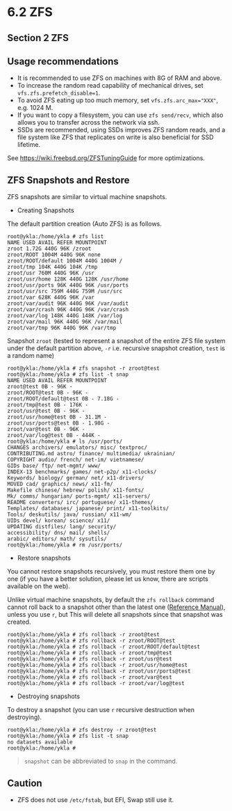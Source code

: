 # 6.2 ZFS

## Section 2 ZFS

## Usage recommendations

- It is recommended to use ZFS on machines with 8G of RAM and above.
- To increase the random read capability of mechanical drives, set `vfs.zfs.prefetch_disable=1`.
- To avoid ZFS eating up too much memory, set `vfs.zfs.arc_max="XXX"`, e.g. 1024 M.
- If you want to copy a filesystem, you can use `zfs send/recv`, which also allows you to transfer across the network via ssh.
- SSDs are recommended, using SSDs improves ZFS random reads, and a file system like ZFS that replicates on write is also beneficial for SSD lifetime.

See <https://wiki.freebsd.org/ZFSTuningGuide> for more optimizations.

## ZFS Snapshots and Restore


ZFS snapshots are similar to virtual machine snapshots.

- Creating Snapshots

The default partition creation (Auto ZFS) is as follows.

```
root@ykla:/home/ykla # zfs list
NAME USED AVAIL REFER MOUNTPOINT
zroot 1.72G 440G 96K /zroot
zroot/ROOT 1004M 440G 96K none
zroot/ROOT/default 1004M 440G 1004M /
zroot/tmp 104K 440G 104K /tmp
zroot/usr 760M 440G 96K /usr
zroot/usr/home 128K 440G 128K /usr/home
zroot/usr/ports 96K 440G 96K /usr/ports
zroot/usr/src 759M 440G 759M /usr/src
zroot/var 628K 440G 96K /var
zroot/var/audit 96K 440G 96K /var/audit
zroot/var/crash 96K 440G 96K /var/crash
zroot/var/log 148K 440G 148K /var/log
zroot/var/mail 96K 440G 96K /var/mail
zroot/var/tmp 96K 440G 96K /var/tmp
```

Snapshot `zroot` (tested to represent a snapshot of the entire ZFS file system under the default partition above, `-r` i.e. recursive snapshot creation, `test` is a random name)

```
root@ykla:/home/ykla # zfs snapshot -r zroot@test
root@ykla:/home/ykla # zfs list -t snap
NAME USED AVAIL REFER MOUNTPOINT
zroot@test 0B - 96K -
zroot/ROOT@test 0B - 96K -
zroot/ROOT/default@test 0B - 7.18G -
zroot/tmp@test 0B - 176K -
zroot/usr@test 0B - 96K -
zroot/usr/home@test 0B - 31.1M -
zroot/usr/ports@test 0B - 1.98G -
zroot/var@test 0B - 96K -
zroot/var/log@test 0B - 444K -
root@ykla:/home/ykla # ls /usr/ports/
CHANGES archivers/ emulators/ misc/ textproc/
CONTRIBUTING.md astro/ finance/ multimedia/ ukrainian/
COPYRIGHT audio/ french/ net-im/ vietnamese/
GIDs base/ ftp/ net-mgmt/ www/
INDEX-13 benchmarks/ games/ net-p2p/ x11-clocks/
Keywords/ biology/ german/ net/ x11-drivers/
MOVED cad/ graphics/ news/ x11-fm/
Makefile chinese/ hebrew/ polish/ x11-fonts/
Mk/ comms/ hungarian/ ports-mgmt/ x11-servers/
README converters/ irc/ portuguese/ x11-themes/
Templates/ databases/ japanese/ print/ x11-toolkits/
Tools/ deskutils/ java/ russian/ x11-wm/
UIDs devel/ korean/ science/ x11/
UPDATING distfiles/ lang/ security/        
accessibility/ dns/ mail/ shells/          
arabic/ editors/ math/ sysutils/        
root@ykla:/home/ykla # rm /usr/ports/
```

- Restore snapshots

You cannot restore snapshots recursively, you must restore them one by one (if you have a better solution, please let us know, there are scripts available on the web).

Unlike virtual machine snapshots, by default the `zfs rollback` command cannot roll back to a snapshot other than the latest one ([Reference Manual](https://docs.oracle.com/cd/E19253-01/819-7065/gbcxk/index.html)), unless you use `r`, but This will delete all snapshots since that snapshot was created.

```
root@ykla:/home/ykla # zfs rollback -r zroot@test
root@ykla:/home/ykla # zfs rollback -r zroot/ROOT@test 
root@ykla:/home/ykla # zfs rollback -r zroot/ROOT/default@test
root@ykla:/home/ykla # zfs rollback -r zroot/tmp@test
root@ykla:/home/ykla # zfs rollback -r zroot/usr@test
root@ykla:/home/ykla # zfs rollback -r zroot/usr/home@test
root@ykla:/home/ykla # zfs rollback -r zroot/usr/ports@test
root@ykla:/home/ykla # zfs rollback -r zroot/var@test
root@ykla:/home/ykla # zfs rollback -r zroot/var/log@test
```


- Destroying snapshots


To destroy a snapshot (you can use `r` recursive destruction when destroying).

```
root@ykla:/home/ykla # zfs destroy -r zroot@test
root@ykla:/home/ykla # zfs list -t snap
no datasets available
root@ykla:/home/ykla # 
```

> `snapshot` can be abbreviated to `snap` in the command.

## Caution

- ZFS does not use `/etc/fstab`, but EFI, Swap still use it.

